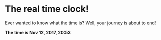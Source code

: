 # The real time clock!

Ever wanted to know what the time is? Well, your journey is about to end!

**The time is Nov 12, 2017, 20:53**